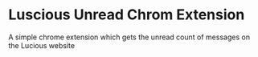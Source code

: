 Luscious Unread Chrom Extension
=======================

A simple chrome extension which gets the unread count of messages on the Lucious website
